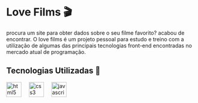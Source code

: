 # Love Films 🎬

procura um site para obter dados sobre o seu filme favorito? acabou de encontrar. O love films é um projeto pessoal para estudo e treino com a utilização de algumas das principais tecnologias front-end encontradas no mercado atual de programação.

 ## Tecnologias Utilizadas 📌
<div align="left">
  <img src="https://cdn.jsdelivr.net/gh/devicons/devicon/icons/html5/html5-original.svg" height="40" alt="html5 logo"  />
  <img width="12" />
  <img src="https://cdn.jsdelivr.net/gh/devicons/devicon/icons/css3/css3-original.svg" height="40" alt="css3 logo"  />
  <img width="12" />
  <img src="https://cdn.jsdelivr.net/gh/devicons/devicon/icons/javascript/javascript-original.svg" height="40" alt="javascript logo"  />
</div>
